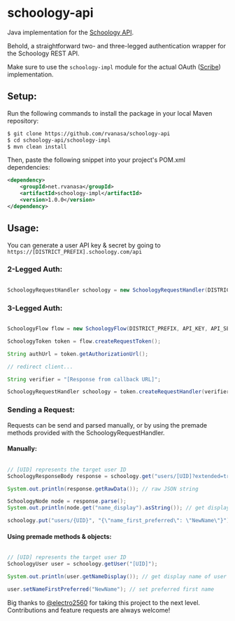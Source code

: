 # schoology-api
Java implementation for the [Schoology API](https://developers.schoology.com/api).

Behold, a straightforward two- and three-legged authentication wrapper for the Schoology REST API. 

Make sure to use the `schoology-impl` module for the actual OAuth ([Scribe](https://github.com/scribejava/scribejava)) implementation. 

## Setup:

Run the following commands to install the package in your local Maven repository:

```sh
$ git clone https://github.com/rvanasa/schoology-api
$ cd schoology-api/schoology-impl
$ mvn clean install
```

Then, paste the following snippet into your project's POM.xml dependencies:

```xml
<dependency>
    <groupId>net.rvanasa</groupId>
    <artifactId>schoology-impl</artifactId>
    <version>1.0.0</version>
</dependency>
```

## Usage:

You can generate a user API key & secret by going to `https://[DISTRICT_PREFIX].schoology.com/api`

### 2-Legged Auth:

```java

SchoologyRequestHandler schoology = new SchoologyRequestHandler(DISTRICT_PREFIX, API_KEY, API_SECRET);

```

### 3-Legged Auth:

```java

SchoologyFlow flow = new SchoologyFlow(DISTRICT_PREFIX, API_KEY, API_SECRET, CALLBACK_URL);

SchoologyToken token = flow.createRequestToken();

String authUrl = token.getAuthorizationUrl();

// redirect client...

String verifier = "[Response from callback URL]";

SchoologyRequestHandler schoology = token.createRequestHandler(verifier);

```

### Sending a Request:

Requests can be send and parsed manually, or by using the premade methods provided with the SchoologyRequestHandler.

#### Manually:
```java

// [UID] represents the target user ID
SchoologyResponseBody response = schoology.get("users/[UID]?extended=true").requireSuccess().getBody();

System.out.println(response.getRawData()); // raw JSON string

SchoologyNode node = response.parse();
System.out.println(node.get("name_display").asString()); // get display name of user

schoology.put("users/{UID}", "{\"name_first_preferred\": \"NewName\"}"); // set preferred first name

```

#### Using premade methods & objects:
```java

// [UID] represents the target user ID
SchoologyUser user = schoology.getUser("[UID]");

System.out.println(user.getNameDisplay()); // get display name of user

user.setNameFirstPreferred("NewName"); // set preferred first name

```

Big thanks to [@electro2560](https://github.com/electro2560) for taking this project to the next level. Contributions and feature requests are always welcome! 

